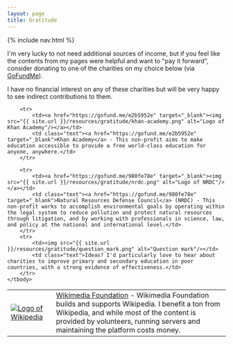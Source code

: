 ```yaml
---
layout: page
title: Gratitude
---
```


{% include nav.html %}

I'm very lucky to not need additional sources of income, but if you feel like the contents from my pages were helpful and want to "pay it forward", consider donating to one of the charities on my choice below (via [GoFundMe](https://www.gofundme.com/)).

I have no financial interest on any of these charities but will be very happy to see indirect contributions to them.


<table class="charities-table">
    <tbody>
        <tr>
            <td><a href="https://gofund.me/c3acad83" target="_blank"><img src="{{ site.url }}/resources/gratitude/wikipedia.png" alt="Logo of Wikipedia"/></a></td>
            <td class="text"><a href="https://gofund.me/c3acad83" target="_blank">Wikimedia Foundation</a> - Wikimedia Foundation builds and supports Wikipedia. I benefit a ton from Wikipedia, and while most of the content is provided by volunteers, running servers and maintaining the platform costs money.</td>
        </tr>

        <tr>
            <td><a href="https://gofund.me/e2b5952e" target="_blank"><img src="{{ site.url }}/resources/gratitude/khan-academy.png" alt="Logo of Khan Academy"/></a></td>
            <td class="text"><a href="https://gofund.me/e2b5952e" target="_blank">Khan Academy</a> - This non-profit aims to make education accessible to provide a free world-class education for anyone, anywhere.</td>
        </tr>

        <tr>
            <td><a href="https://gofund.me/980fe78e" target="_blank"><img src="{{ site.url }}/resources/gratitude/nrdc.png" alt="Logo of NRDC"/></a></td>
            <td class="text"><a href="https://gofund.me/980fe78e" target="_blank">Natural Resources Defense Council</a> (NRDC) - This non-profit works to accomplish environmental goals by operating within the legal system to reduce pollution and protect natural resources through litigation, and by working with professionals in science, law, and policy at the national and international level.</td>
        </tr>
        <tr>
            <td><img src="{{ site.url }}/resources/gratitude/question_mark.png" alt="Question mark"/></td>
            <td class="text">Ideas? I'd particularly love to hear about charities to improve primary and secondary education in poor countries, with a strong evidence of effectiveness.</td>
        </tr>
    </tbody>
</table>
